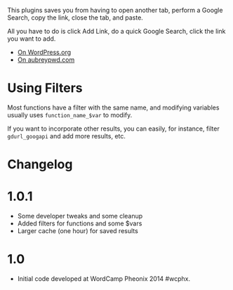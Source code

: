 This plugins saves you from having to open another tab, perform a 
Google Search, copy the link, close the tab, and paste. 

All you have to do is click Add Link, do a quick Google Search, click 
the link you want to add.

- [On WordPress.org](http://wordpress.org/plugins/google-destination-url/)
- [On aubreypwd.com](http://aubreypwd.com/google-destination-url/)

# Using Filters

Most functions have a filter with the same name, and modifying variables 
usually uses `function_name_$var` to modify.

If you want to incorporate other results, you can easily, for instance,
filter `gdurl_googapi` and add more results, etc.

# Changelog

# 1.0.1

- Some developer tweaks and some cleanup
- Added filters for functions and some $vars
- Larger cache (one hour) for saved results

# 1.0

- Initial code developed at WordCamp Pheonix 2014 #wcphx.
